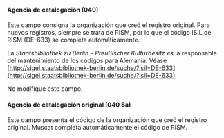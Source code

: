 #### Agencia de catalogación (040)

Este campo consigna la organización que creó el registro original. Para nuevos registros, siempre se trata de RISM, por lo que el código ISIL de RISM (DE-633) se completa automáticamente.

La _Staatsbibliothek zu Berlin – Preußischer Kulturbesitz es_ la responsable del mantenimiento de los códigos para Alemania. Véase [http://sigel.staatsbibliothek-berlin.de/suche/?isil=DE-633](http://sigel.staatsbibliothek-berlin.de/suche/?isil=DE-633)

No modifique este campo.

 

#### Agencia de catalogación original (040 $a)

Este campo presenta el código de la organización que creó el registro original. Muscat completa automáticamente el código de RISM.